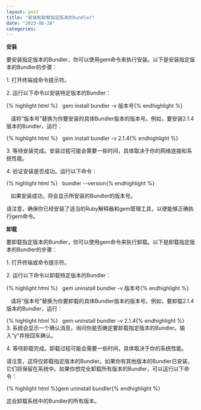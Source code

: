 ```yaml
---
layout: post
title: "安装和卸载指定版本的bundler"
date: "2023-06-28"
categories: 
---
```

<p><strong>安装</strong></p>
<p>要安装指定版本的Bundler，你可以使用gem命令来执行安装。以下是安装指定版本的Bundler的步骤：</p>
<p>1. 打开终端或命令提示符。</p>
<p>2. 运行以下命令以安装特定版本的Bundler：</p>
{% highlight html %}&nbsp;&nbsp; gem install bundler -v 版本号{% endhighlight %}
<p>&nbsp;&nbsp; 请将&ldquo;版本号&rdquo;替换为你要安装的具体Bundler版本的版本号。例如，要安装2.1.4版本的Bundler，运行：</p>
{% highlight html %}&nbsp;&nbsp; gem install bundler -v 2.1.4{% endhighlight %}
<p>3. 等待安装完成。安装过程可能会需要一些时间，具体取决于你的网络连接和系统性能。</p>
<p>4. 验证安装是否成功。运行以下命令：</p>
{% highlight html %}&nbsp;&nbsp; bundler --version{% endhighlight %}
<p>&nbsp;&nbsp; 如果安装成功，将会显示所安装的Bundler的版本号。</p>
<p>请注意，确保你已经安装了适当的Ruby解释器和gem管理工具，以便能够正确执行gem命令。</p>
<p><strong>卸载</strong></p>
<p>要卸载指定版本的Bundler，你可以使用gem命令来执行卸载。以下是卸载指定版本的Bundler的步骤：</p>
<p>1. 打开终端或命令提示符。</p>
<p>2. 运行以下命令以卸载特定版本的Bundler：</p>
{% highlight html %}&nbsp;&nbsp; gem uninstall bundler -v 版本号{% endhighlight %}
<p>&nbsp;&nbsp; 请将&ldquo;版本号&rdquo;替换为你要卸载的具体Bundler版本的版本号。例如，要卸载2.1.4版本的Bundler，运行：</p>
<p>{% highlight html %}&nbsp;&nbsp; gem uninstall bundler -v 2.1.4{% endhighlight %}<br />
3. 系统会显示一个确认消息，询问你是否确定要卸载指定版本的Bundler。输入&ldquo;y&rdquo;并按回车确认。</p>
<p>4. 等待卸载完成。卸载过程可能会需要一些时间，具体取决于你的系统性能。</p>
<p>请注意，这将仅卸载指定版本的Bundler。如果你有其他版本的Bundler已安装，它们将保留在系统中。如果你想完全卸载所有版本的Bundler，可以运行以下命令：</p>
{% highlight html %}gem uninstall bundler{% endhighlight %}
<p>这会卸载系统中的Bundler的所有版本。</p>
